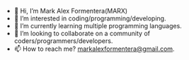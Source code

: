 - 👋 Hi, I’m Mark Alex Formentera(MARX)
- 👀 I’m interested in coding/programming/developing.
- 🌱 I’m currently learning multiple programming languages.
- 💞️ I’m looking to collaborate on a community of coders/programmers/developers.
- 📫 How to reach me? markalexformentera@gmail.com.

<!---
GitMafy/GitMafy is a ✨ special ✨ repository because its `README.md` (this file) appears on your GitHub profile.
You can click the Preview link to take a look at your changes.
--->
